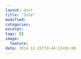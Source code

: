 ```yaml
---
layout: post
title: "Jule"
modified:
categories: 
excerpt:
tags: []
image:
  feature:
date: 2014-12-25T19:44:13+01:00
---
```


